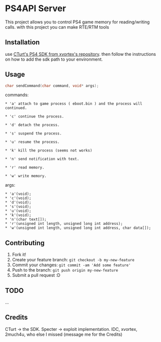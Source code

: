 # PS4API Server

This project allows you to control PS4 game memory for reading/writing calls.
with this project you can make RTE/RTM tools


## Installation

use [CTurt's PS4 SDK from xvortex's repository](https://github.com/xvortex/ps4-payload-sdk).
then follow the instructions on how to add the sdk path to your environment.

## Usage
```c
char sendCommand(char command, void* args);
```

commands:

    * 'a' attach to game process ( eboot.bin ) and the process will continued.
    
    * 'c' continue the process.
    
    * 'd' detach the process.
    
    * 's' suspend the process.
    
    * 'u' resume the process.
    
    * 'k' kill the process (seems not works)
    
    * 'n' send notification with text.
    
    * 'r' read memory.
    
    * 'w' write memory.

args:

    * 'a'(void);
    * 'c'(void);
    * 'd'(void);
    * 's'(void);
    * 'u'(void);
    * 'k'(void);
    * 'n'(char text[]);
    * 'r'(unsigned int length, unsigned long int address);
    * 'w'(unsigned int length, unsigned long int address, char data[]);    




## Contributing

1. Fork it!
2. Create your feature branch: `git checkout -b my-new-feature`
3. Commit your changes: `git commit -am 'Add some feature'`
4. Push to the branch: `git push origin my-new-feature`
5. Submit a pull request :D

## TODO

...

## Credits

CTurt -> the SDK.
Specter -> exploit implementation.
IDC, xvortex, 2much4u, who else I missed (message me for the Credits)
